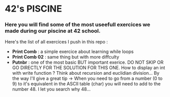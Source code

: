 # 42's PISCINE

### Here you will find some of the most useefull exercices we made during our piscine at 42 school. ###

Here's the list of all exercices I push in this repo : 
  - **Print Comb** : a simple exercice about learning while loops
  - **Print Comb 02** : same thing but with more diffculty
  - **Putnbr** : one of the most basic BUT important exerice.
             DO NOT SKIP OR GO DIRECTLY FOR THE SOLUTION FOR THIS ONE.
             How to display an int with write function ?
             Think about recursion and euclidian division...
             By the way I'll give a great tip 
             -> When you need to go from a number (0 to 9) to it's equivalent in the ASCII table (char) you will need to add to the number 48.
             I let you search why 48...

